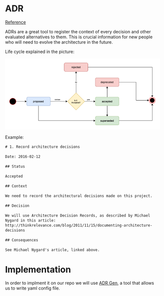 
# ADR
[Reference](https://asiermarques.medium.com/implementing-a-workflow-for-your-architecture-decisions-records-ab5b55ee2a9d)

ADRs are a great tool to register the context of every decision and other evaluated alternatives to them. This is crucial information for new people who will need to evolve the architecture in the future.

Life cycle explained in the picture:

![alt text](cycle.png)


Example: 
```
# 1. Record architecture decisions

Date: 2016-02-12

## Status

Accepted

## Context

We need to record the architectural decisions made on this project.

## Decision

We will use Architecture Decision Records, as described by Michael Nygard in this article: http://thinkrelevance.com/blog/2011/11/15/documenting-architecture-decisions

## Consequences

See Michael Nygard's article, linked above.
```

# Implementation
In order to implment it on our repo we will use [ADR Gen](https://github.com/asiermarques/adrgen), a tool that allows us to write yaml config file. 